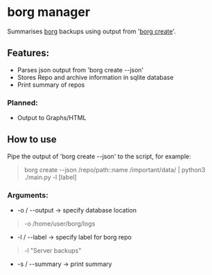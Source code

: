 # borg manager
Summarises [borg](https://borgbackup.readthedocs.io/en/stable/#what-is-borgbackup) backups using output from '[borg create](https://borgbackup.readthedocs.io/en/stable/usage/create.html#description)'.

## Features:
* Parses json output from 'borg create --json'
* Stores Repo and archive information in sqlite database
* Print summary of repos

### Planned:
* Output to Graphs/HTML

## How to use
Pipe the output of 'borg create --json' to the script, for example:
> borg create --json /repo/path::name /important/data/ | python3 ./main.py -l [label]

### Arguments:
* -o / --output -> specify database location
> -o /home/user/borg/logs
* -l / --label -> specify label for borg repo
> -l "Server backups"
* -s / --summary -> print summary